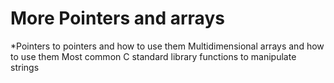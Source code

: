 # More Pointers and arrays
*Pointers to pointers and how to use them
Multidimensional arrays and how to use them
Most common C standard library functions to manipulate strings
